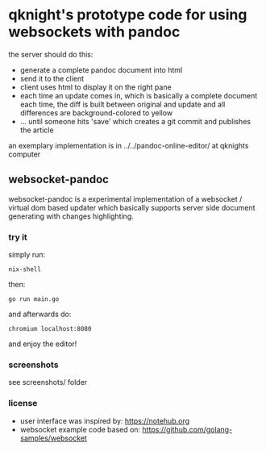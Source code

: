 # qknight's prototype code for using websockets with pandoc

the server should do this:

* generate a complete pandoc document into html
* send it to the client
* client uses html to display it on the right pane
* each time an update comes in, which is basically a complete document each time, the diff is built between original and update and all differences are background-colored to yellow
* ... until someone hits 'save' which creates a git commit and publishes the article

an exemplary implementation is in ../../pandoc-online-editor/ at qknights computer

## websocket-pandoc

websocket-pandoc is a experimental implementation of a websocket / virtual dom based updater which basically supports server side document generating with changes highlighting.

### try it

simply run:

    nix-shell

then:

    go run main.go

and afterwards do:

    chromium localhost:8080

and enjoy the editor!


### screenshots

see screenshots/ folder

### license

* user interface was inspired by: https://notehub.org
* websocket example code based on: https://github.com/golang-samples/websocket
